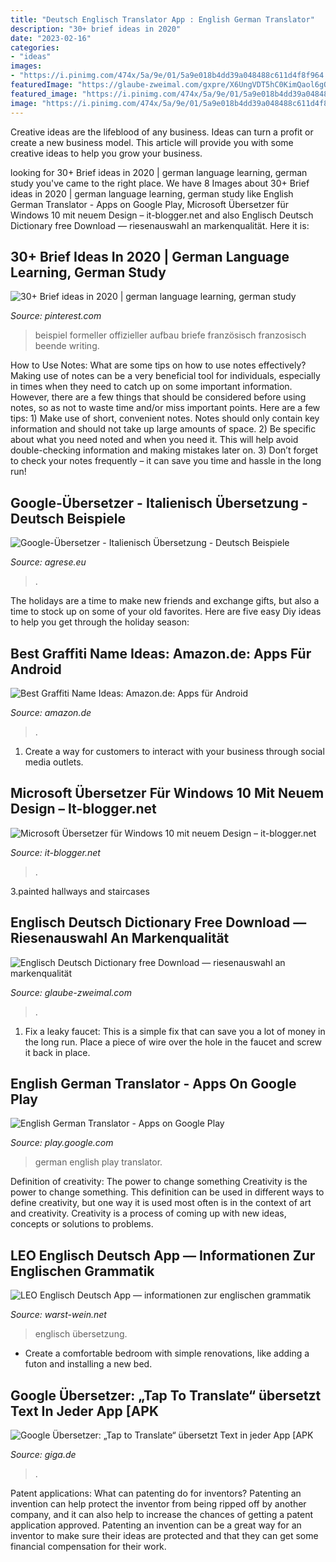 ```yaml
---
title: "Deutsch Englisch Translator App : English German Translator"
description: "30+ brief ideas in 2020"
date: "2023-02-16"
categories:
- "ideas"
images:
- "https://i.pinimg.com/474x/5a/9e/01/5a9e018b4dd39a048488c611d4f8f964.jpg?nii=t"
featuredImage: "https://glaube-zweimal.com/gxpre/X6UngVDT5hC0KimQaol6gQAAAA.jpg"
featured_image: "https://i.pinimg.com/474x/5a/9e/01/5a9e018b4dd39a048488c611d4f8f964.jpg?nii=t"
image: "https://i.pinimg.com/474x/5a/9e/01/5a9e018b4dd39a048488c611d4f8f964.jpg?nii=t"
---
```



Creative ideas are the lifeblood of any business. Ideas can turn a profit or create a new business model. This article will provide you with some creative ideas to help you grow your business.

	

		
looking for 30+ Brief ideas in 2020 | german language learning, german study you've came to the right place. We have 8 Images about 30+ Brief ideas in 2020 | german language learning, german study like English German Translator - Apps on Google Play, Microsoft Übersetzer für Windows 10 mit neuem Design – it-blogger.net and also Englisch Deutsch Dictionary free Download — riesenauswahl an markenqualität. Here it is:
		
    
## 30+ Brief Ideas In 2020 | German Language Learning, German Study

<img loading=lazy src="https://i.pinimg.com/474x/5a/9e/01/5a9e018b4dd39a048488c611d4f8f964.jpg?nii=t" onerror="this.onerror=null;this.src='https://tse4.mm.bing.net/th?id=OIP.pGG6G9M7HoHLD3-UUwIKlgAAAA&amp;pid=15.1';" alt="30+ Brief ideas in 2020 | german language learning, german study">

_Source: pinterest.com_

>beispiel formeller offizieller aufbau briefe französisch franzosisch beende writing. 

	

How to Use Notes: What are some tips on how to use notes effectively?
Making use of notes can be a very beneficial tool for individuals, especially in times when they need to catch up on some important information. However, there are a few things that should be considered before using notes, so as not to waste time and/or miss important points. Here are a few tips: 1) Make use of short, convenient notes. Notes should only contain key information and should not take up large amounts of space. 2) Be specific about what you need noted and when you need it. This will help avoid double-checking information and making mistakes later on. 3) Don’t forget to check your notes frequently – it can save you time and hassle in the long run!

    
## Google-Übersetzer - Italienisch Übersetzung - Deutsch Beispiele

<img loading=lazy src="https://images.sftcdn.net/images/t_optimized,f_auto/p/733b5d40-9b30-11e6-b146-00163ec9f5fa/57599722/google-ubersetzer-screenshot.jpg" onerror="this.onerror=null;this.src='https://tse1.mm.bing.net/th?id=OIP.jQKD0n6i1w9zT5lJlJT0CwHaFq&amp;pid=15.1';" alt="Google-Übersetzer - Italienisch Übersetzung - Deutsch Beispiele">

_Source: agrese.eu_

>. 

	

The holidays are a time to make new friends and exchange gifts, but also a time to stock up on some of your old favorites. Here are five easy Diy ideas to help you get through the holiday season: 

    
## Best Graffiti Name Ideas: Amazon.de: Apps Für Android

<img loading=lazy src="https://images-eu.ssl-images-amazon.com/images/I/81PVofSzwzL.png" onerror="this.onerror=null;this.src='https://tse1.mm.bing.net/th?id=OIP.fS6-NXhBzICX5fxy4_HuPgHaHa&amp;pid=15.1';" alt="Best Graffiti Name Ideas: Amazon.de: Apps für Android">

_Source: amazon.de_

>. 

	

1. Create a way for customers to interact with your business through social media outlets.

    
## Microsoft Übersetzer Für Windows 10 Mit Neuem Design – It-blogger.net

<img loading=lazy src="https://i2.wp.com/it-blogger.net/wp-content/uploads/blog/mobile/microsoft-translator.png?resize=580%2C300&amp;ssl=1" onerror="this.onerror=null;this.src='https://tse1.mm.bing.net/th?id=OIP.gPXeS-jVm9dFZP7DUTqrrwHaD1&amp;pid=15.1';" alt="Microsoft Übersetzer für Windows 10 mit neuem Design – it-blogger.net">

_Source: it-blogger.net_

>. 

	

3.painted hallways and staircases

    
## Englisch Deutsch Dictionary Free Download — Riesenauswahl An Markenqualität

<img loading=lazy src="https://glaube-zweimal.com/gxpre/X6UngVDT5hC0KimQaol6gQAAAA.jpg" onerror="this.onerror=null;this.src='https://tse1.mm.bing.net/th?id=OIP.GouX0sg4lTo7G7KdoC4xNwAAAA&amp;pid=15.1';" alt="Englisch Deutsch Dictionary free Download — riesenauswahl an markenqualität">

_Source: glaube-zweimal.com_

>. 

	

1. Fix a leaky faucet: This is a simple fix that can save you a lot of money in the long run. Place a piece of wire over the hole in the faucet and screw it back in place.

    
## English German Translator - Apps On Google Play

<img loading=lazy src="https://play-lh.googleusercontent.com/BV2IWQK2jdZ13TY4_EO1nyoX_HJy2W8FCVKjmsip2bOIPQGM3hzD4XgzueXLZiB1KUDu" onerror="this.onerror=null;this.src='https://tse2.mm.bing.net/th?id=OIP.hS8AuTSwgzMwlhrE9wVg6wHaDn&amp;pid=15.1';" alt="English German Translator - Apps on Google Play">

_Source: play.google.com_

>german english play translator. 

	

Definition of creativity: The power to change something
Creativity is the power to change something. This definition can be used in different ways to define creativity, but one way it is used most often is in the context of art and creativity. Creativity is a process of coming up with new ideas, concepts or solutions to problems.

    
## LEO Englisch Deutsch App — Informationen Zur Englischen Grammatik

<img loading=lazy src="https://warst-wein.net/fhfjr/UFTLHgj0I5mAgqyyxtV9ZQHaQC.jpg" onerror="this.onerror=null;this.src='https://tse2.mm.bing.net/th?id=OIP.tNmOgABpiCQcmgXSH_jQrgAAAA&amp;pid=15.1';" alt="LEO Englisch Deutsch App — informationen zur englischen grammatik">

_Source: warst-wein.net_

>englisch übersetzung. 

	

- Create a comfortable bedroom with simple renovations, like adding a futon and installing a new bed. 

    
## Google Übersetzer: „Tap To Translate“ übersetzt Text In Jeder App [APK

<img loading=lazy src="https://static.giga.de/wp-content/uploads/2016/05/Google-uebersetzer-tap-to-translate-screen-23.png" onerror="this.onerror=null;this.src='https://tse2.mm.bing.net/th?id=OIP.mdUVmUkFGbQ5JuknZ-xWkgHaNK&amp;pid=15.1';" alt="Google Übersetzer: „Tap to Translate“ übersetzt Text in jeder App [APK">

_Source: giga.de_

>. 

	

Patent applications: What can patenting do for inventors?
Patenting an invention can help protect the inventor from being ripped off by another company, and it can also help to increase the chances of getting a patent application approved. Patenting an invention can be a great way for an inventor to make sure their ideas are protected and that they can get some financial compensation for their work.

